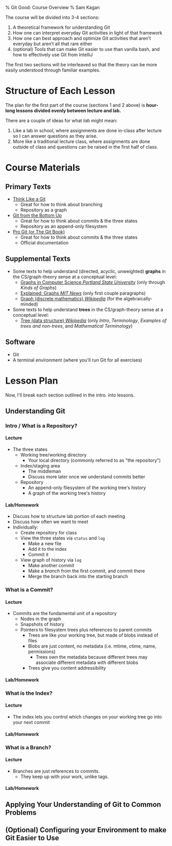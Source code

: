 % Git Good: Course Overview
% Sam Kagan

The course will be divided into 3-4 sections:

1. A theoretical framework for understanding Git
1. How one can interpret everyday Git activities in light of that framework
1. How one can best approach and optimize Git activities that aren’t everyday but aren’t all that rare either
1. (optional) Tools that can make Git easier to use than vanilla bash, and how to effectively use Git from IntelliJ

The first two sections will be interleaved so that the theory can be more easily understood through familiar examples.

# Structure of Each Lesson
The plan for the first part of the course (sections 1 and 2 above) is **hour-long lessons divided evenly between lecture and lab.**

There are a couple of ideas for what *lab* might mean:
1. Like a lab in school, where assignments are done in-class after lecture so I can answer questions as they arise.
1. More like a traditional lecture class, where assignments are done outside of class and questions can be raised in the first half of class.

# Course Materials
## Primary Texts
* [Think Like a Git](https://think-like-a-git.net)
    * Great for how to think about branching
    * Repository as a graph
* [Git from the Bottom Up](https://jwiegley.github.io/git-from-the-bottom-up)
    * Great for how to think about commits & the three states
    * Repository as an append-only filesystem
* [Pro Git (or The Git Book)](https://git-scm.com/book/en/v2/)
    * Great for how to think about commits & the three states
    * Official documentation

## Supplemental Texts
* Some texts to help understand (directed, acyclic, unweighted) **graphs** in the CS/graph-theory sense at a conceptual level:
    * [Graphs in Computer Science *Portland State University*](https://web.cecs.pdx.edu/~sheard/course/Cs163/Doc/Graphs.html) (only through *Kinds of Graphs*)
    * [Explained: Graphs *MIT News*](https://news.mit.edu/2012/explained-graphs-computer-science-1217) (only first couple paragraphs)
    * [Graph (discrete mathematics) *Wikipedia*](hhttps://en.wikipedia.org/wiki/Graph_(discrete_mathematics)#Definitionsttps://en.wikipedia.org/wiki/Graph_(discrete_mathematics)#Definitions) (for the algebraically-minded)
* Some texts to help understand **trees** in the CS/graph-theory sense at a conceptual level:
    * [Tree (data structure) *Wikipedia*](https://en.wikipedia.org/wiki/Tree_(data_structure)) (only *Intro*, *Terminology*, *Examples of trees and non-trees*, and *Mathematical Terminology*)

## Software
* Git
* A terminal environment (where you'll run Git for all exercises)

# Lesson Plan
Now, I'll break each section outlined in the intro. into lessons.

## Understanding Git
### Intro / What is a Repository?
#### Lecture
* The three states
    * Working tree/working directory
        * Your local directory (commonly referred to as "the repository")
    * Index/staging area
        * The middleman
        * Discuss more later once we understand commits better
    * Repository
        * An append-only filesystem of the working tree's history
        * A graph of the working tree's history

#### Lab/Homework
* Discuss how to structure lab portion of each meeting
* Discuss how often we want to meet
* Individually:
    * Create repository for class
    * View the three states via `status` and `log`
        * Make a new file
        * Add it to the index
        * Commit it
    * View graph of history via `log`
        * Make another commit
        * Make a *branch* from the first commit, and commit there
        * Merge the branch back into the starting branch

### What is a Commit?
#### Lecture
* Commits are the fundamental unit of a repository
    * Nodes in the graph
    * Snapshots of history
    * Pointers to filesystem trees plus references to parent commits
        * Trees are like your working tree, but made of blobs instead of files
        * Blobs are just content, no metadata (i.e. mtime, ctime, name, permissions)
            * Trees own the metadata because different trees may associate different metadata with different blobs
        * Trees give you content addressibility

#### Lab/Homework
### What is the Index?
#### Lecture
* The index lets you control which changes on your working tree go into your next commit

#### Lab/Homework
### What is a Branch?
#### Lecture
* Branches are just references to commits.
    * They keep up with your work, unlike tags.

#### Lab/Homework
## Applying Your Understanding of Git to Common Problems
## (Optional) Configuring your Environment to make Git Easier to Use
